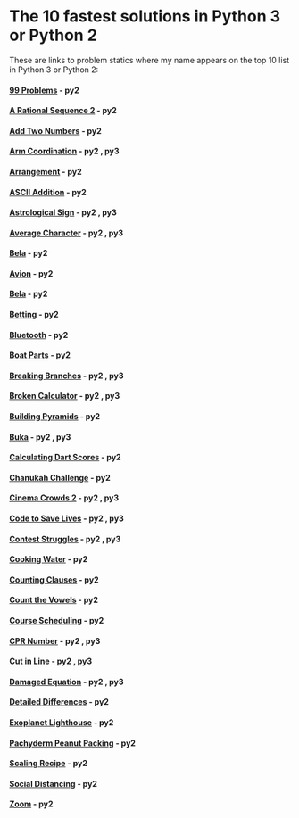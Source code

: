 # The 10 fastest solutions in Python 3 or Python 2 

These are links to problem statics where my name appears on the top 10 list in Python 3 or Python 2:
#### [99 Problems](https://open.kattis.com/problems/99problems/statistics) - py2
#### [A Rational Sequence 2](https://open.kattis.com/problems/rationalsequence2/statistics) - py2
#### [Add Two Numbers](https://open.kattis.com/problems/addtwonumbers/statistics) - py2
#### [Arm Coordination](https://open.kattis.com/problems/armcoordination/statistics) - py2 , py3
#### [Arrangement](https://open.kattis.com/problems/upprodun/statistics) - py2
#### [ASCII Addition](https://open.kattis.com/problems/asciiaddition/statistics) - py2
#### [Astrological Sign](https://open.kattis.com/problems/astrologicalsign/statistics) - py2 , py3
#### [Average Character](https://open.kattis.com/problems/averagecharacter/statistics) - py2 , py3
#### [Bela](https://open.kattis.com/problems/bela/statistics) - py2
#### [Avion](https://open.kattis.com/problems/avion/statistics) - py2
#### [Bela](https://open.kattis.com/problems/bela/statistics) - py2
#### [Betting](https://open.kattis.com/problems/betting/statistics) - py2
#### [Bluetooth](https://open.kattis.com/problems/bluetooth/statistics) - py2
#### [Boat Parts](https://open.kattis.com/problems/boatparts/statistics) - py2
#### [Breaking Branches](https://open.kattis.com/problems/breakingbranches/statistics) - py2 , py3
#### [Broken Calculator](https://open.kattis.com/problems/brokencalculator/statistics) - py2 , py3
#### [Building Pyramids](https://open.kattis.com/problems/pyramids/statistics) - py2
#### [Buka](https://open.kattis.com/problems/buka/statistics) - py2 , py3
#### [Calculating Dart Scores](https://open.kattis.com/problems/calculatingdartscores/statistics) - py2
#### [Chanukah Challenge](https://open.kattis.com/problems/chanukah/statistics) - py2
#### [Cinema Crowds 2](https://open.kattis.com/problems/cinema2/statistics) - py2 , py3
#### [Code to Save Lives](https://open.kattis.com/problems/codetosavelives/statistics) - py2 , py3
#### [Contest Struggles](https://open.kattis.com/problems/conteststruggles/statistics) - py2 , py3
#### [Cooking Water](https://open.kattis.com/problems/cookingwater/statistics) - py2
#### [Counting Clauses](https://open.kattis.com/problems/countingclauses/statistics) - py2
#### [Count the Vowels](https://open.kattis.com/problems/countthevowels/statistics) - py2
#### [Course Scheduling](https://open.kattis.com/problems/coursescheduling/statistics) - py2
#### [CPR Number](https://open.kattis.com/problems/cprnummer/statistics) - py2 , py3
#### [Cut in Line](https://open.kattis.com/problems/cutinline/statistics) - py2 , py3
#### [Damaged Equation](https://open.kattis.com/problems/damagedequation/statistics) - py2 , py3
#### [Detailed Differences](https://open.kattis.com/problems/detaileddifferences/statistics) - py2
#### [Exoplanet Lighthouse](https://open.kattis.com/problems/exoplanetlighthouse/statistics) - py2
#### [Pachyderm Peanut Packing](https://open.kattis.com/problems/pachydermpeanutpacking/statistics) - py2
#### [Scaling Recipe](https://open.kattis.com/problems/scalingrecipe/statistics) - py2
#### [Social Distancing](https://open.kattis.com/problems/socialdistancing2/statistics) - py2
#### [Zoom](https://open.kattis.com/problems/astrologicalsign/statistics) - py2
